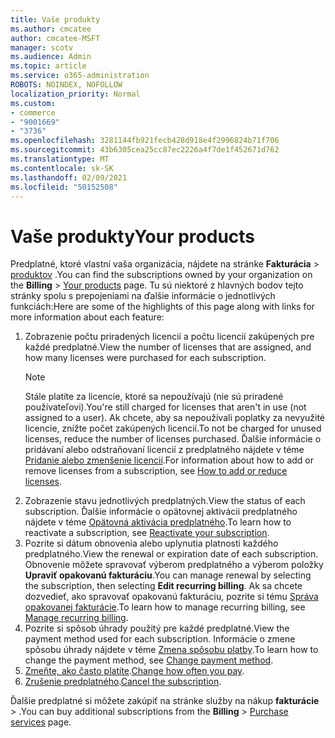 ```yaml
---
title: Vaše produkty
ms.author: cmcatee
author: cmcatee-MSFT
manager: scotv
ms.audience: Admin
ms.topic: article
ms.service: o365-administration
ROBOTS: NOINDEX, NOFOLLOW
localization_priority: Normal
ms.custom:
- commerce
- "9001669"
- "3736"
ms.openlocfilehash: 3281144fb921fecb428d918e4f2996824b71f706
ms.sourcegitcommit: 43b6305cea25cc87ec2226a4f7de1f452671d762
ms.translationtype: MT
ms.contentlocale: sk-SK
ms.lasthandoff: 02/09/2021
ms.locfileid: "50152508"
---
```

# <a name="your-products"></a><span data-ttu-id="ca8d3-102">Vaše produkty</span><span class="sxs-lookup"><span data-stu-id="ca8d3-102">Your products</span></span>

<span data-ttu-id="ca8d3-103">Predplatné, ktoré vlastní vaša organizácia, nájdete na stránke **Fakturácia**  >  [produktov](https://go.microsoft.com/fwlink/p/?linkid=842054) .</span><span class="sxs-lookup"><span data-stu-id="ca8d3-103">You can find the subscriptions owned by your organization on the **Billing** > [Your products](https://go.microsoft.com/fwlink/p/?linkid=842054) page.</span></span> <span data-ttu-id="ca8d3-104">Tu sú niektoré z hlavných bodov tejto stránky spolu s prepojeniami na ďalšie informácie o jednotlivých funkciách:</span><span class="sxs-lookup"><span data-stu-id="ca8d3-104">Here are some of the highlights of this page along with links for more information about each feature:</span></span>

1. <span data-ttu-id="ca8d3-105">Zobrazenie počtu priradených licencií a počtu licencií zakúpených pre každé predplatné.</span><span class="sxs-lookup"><span data-stu-id="ca8d3-105">View the number of licenses that are assigned, and how many licenses were purchased for each subscription.</span></span>
    > [!NOTE]
    > <span data-ttu-id="ca8d3-106">Stále platíte za licencie, ktoré sa nepoužívajú (nie sú priradené používateľovi).</span><span class="sxs-lookup"><span data-stu-id="ca8d3-106">You're still charged for licenses that aren't in use (not assigned to a user).</span></span> <span data-ttu-id="ca8d3-107">Ak chcete, aby sa nepoužívali poplatky za nevyužité licencie, znížte počet zakúpených licencií.</span><span class="sxs-lookup"><span data-stu-id="ca8d3-107">To not be charged for unused licenses, reduce the number of licenses purchased.</span></span> <span data-ttu-id="ca8d3-108">Ďalšie informácie o pridávaní alebo odstraňovaní licencií z predplatného nájdete v téme [Pridanie alebo zmenšenie licencií](https://docs.microsoft.com/alchemyinsights/how-to-add-or-reduce-licenses).</span><span class="sxs-lookup"><span data-stu-id="ca8d3-108">For information about how to add or remove licenses from a subscription, see [How to add or reduce licenses](https://docs.microsoft.com/alchemyinsights/how-to-add-or-reduce-licenses).</span></span>
2. <span data-ttu-id="ca8d3-109">Zobrazenie stavu jednotlivých predplatných.</span><span class="sxs-lookup"><span data-stu-id="ca8d3-109">View the status of each subscription.</span></span> <span data-ttu-id="ca8d3-110">Ďalšie informácie o opätovnej aktivácii predplatného nájdete v téme [Opätovná aktivácia predplatného](reactivate-your-subscription.md).</span><span class="sxs-lookup"><span data-stu-id="ca8d3-110">To learn how to reactivate a subscription, see [Reactivate your subscription](reactivate-your-subscription.md).</span></span>
3. <span data-ttu-id="ca8d3-111">Pozrite si dátum obnovenia alebo uplynutia platnosti každého predplatného.</span><span class="sxs-lookup"><span data-stu-id="ca8d3-111">View the renewal or expiration date of each subscription.</span></span> <span data-ttu-id="ca8d3-112">Obnovenie môžete spravovať výberom predplatného a výberom položky **Upraviť opakovanú fakturáciu**.</span><span class="sxs-lookup"><span data-stu-id="ca8d3-112">You can manage renewal by selecting the subscription, then selecting **Edit recurring billing**.</span></span> <span data-ttu-id="ca8d3-113">Ak sa chcete dozvedieť, ako spravovať opakovanú fakturáciu, pozrite si tému [Správa opakovanej fakturácie](manage-auto-renewal.md).</span><span class="sxs-lookup"><span data-stu-id="ca8d3-113">To learn how to manage recurring billing, see [Manage recurring billing](manage-auto-renewal.md).</span></span>
4. <span data-ttu-id="ca8d3-114">Pozrite si spôsob úhrady použitý pre každé predplatné.</span><span class="sxs-lookup"><span data-stu-id="ca8d3-114">View the payment method used for each subscription.</span></span> <span data-ttu-id="ca8d3-115">Informácie o zmene spôsobu úhrady nájdete v téme [Zmena spôsobu platby](change-payment-method.md).</span><span class="sxs-lookup"><span data-stu-id="ca8d3-115">To learn how to change the payment method, see [Change payment method](change-payment-method.md).</span></span>
5. <span data-ttu-id="ca8d3-116">[Zmeňte, ako často platíte](change-how-often-you-pay.md).</span><span class="sxs-lookup"><span data-stu-id="ca8d3-116">[Change how often you pay](change-how-often-you-pay.md).</span></span>
6. <span data-ttu-id="ca8d3-117">[Zrušenie predplatného](https://go.microsoft.com/fwlink/?linkid=2119113).</span><span class="sxs-lookup"><span data-stu-id="ca8d3-117">[Cancel the subscription](https://go.microsoft.com/fwlink/?linkid=2119113).</span></span>

<span data-ttu-id="ca8d3-118">Ďalšie predplatné si môžete zakúpiť na stránke služby na nákup **fakturácie**  >  [](https://go.microsoft.com/fwlink/p/?linkid=868433) .</span><span class="sxs-lookup"><span data-stu-id="ca8d3-118">You can buy additional subscriptions from the **Billing** > [Purchase services](https://go.microsoft.com/fwlink/p/?linkid=868433) page.</span></span>